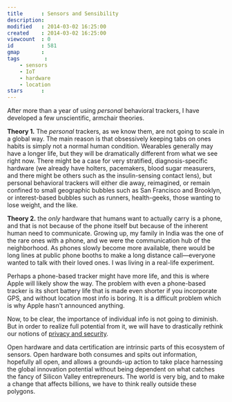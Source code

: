 ```yaml
---
title      : Sensors and Sensibility
description: 
modified   : 2014-03-02 16:25:00
created    : 2014-03-02 16:25:00
viewcount  : 0
id         : 581
gmap       : 
tags        :
    - sensors
    - IoT
    - hardware
    - location
stars      : 
---
```


After more than a year of using *personal* behavioral trackers, I have developed a few unscientific, armchair theories.

**Theory 1.** The *personal* trackers, as we know them, are not going to scale in a global way. The main reason is that obsessively keeping tabs on ones habits is simply not a normal human condition. Wearables generally may have a longer life, but they will be dramatically different from what we see right now. There might be a case for very stratified, diagnosis-specific hardware (we already have holters, pacemakers, blood sugar measurers, and there might be others such as the insulin-sensing contact lens), but personal behavioral trackers will either die away, reimagined, or remain confined to small geographic bubbles such as San Francisco and Brooklyn, or interest-based bubbles such as runners, health-geeks, those wanting to lose weight, and the like. 

**Theory 2.** the *only* hardware that humans want to actually carry is a phone, and that is not because of the phone itself but because of the inherent human need to communicate. Growing up, my family in India was the one of the rare ones with a phone, and we were the communication hub of the neighborhood. As phones slowly become more available, there would be long lines at public phone booths to make a long distance call—everyone wanted to talk with their loved ones. I was living in a real-life experiment. 

Perhaps a phone-based tracker might have more life, and this is where Apple will likely show the way. The problem with even a phone-based tracker is its short battery life that is made even shorter if you incorporate GPS, and without location most info is boring. It is a difficult problem which is why Apple hasn't announced anything.

Now, to be clear, the importance of individual info is not going to diminish. But in order to realize full potential from it, we will have to drastically rethink our notions of [privacy and security](Information-Lifecycle).

Open hardware and data certification are intrinsic parts of this ecosystem of sensors. Open hardware both consumes and spits out information, hopefully all open, and allows a grounds-up action to take place harnessing the global innovation potential without being dependent on what catches the fancy of Silicon Valley entrepreneurs. The world is very big, and to make a change that affects billions, we have to think really outside these polygons.

